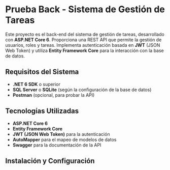 # Prueba Back - Sistema de Gestión de Tareas

Este proyecto es el back-end del sistema de gestión de tareas, desarrollado con **ASP.NET Core 6**. Proporciona una REST API que permite la gestión de usuarios, roles y tareas. Implementa autenticación basada en **JWT** (JSON Web Token) y utiliza **Entity Framework Core** para la interacción con la base de datos.

## Requisitos del Sistema

- **.NET 6 SDK** o superior
- **SQL Server** o **SQLite** (según la configuración de la base de datos)
- **Postman** (opcional, para probar la API)

## Tecnologías Utilizadas

- **ASP.NET Core 6**
- **Entity Framework Core**
- **JWT (JSON Web Token)** para la autenticación
- **AutoMapper** para el mapeo de modelos de datos
- **Swagger** para la documentación de la API

## Instalación y Configuración


<!--Configurar la base de datos
El proyecto está configurado para utilizar Entity Framework Core. Asegúrate de configurar correctamente la cadena de conexión en el archivo appsettings.json:

SQL Server:
json
"ConnectionStrings": {
  "DefaultConnection": "Server=localhost;Database=TaskManagementDB;Trusted_Connection=True;MultipleActiveResultSets=true"
}

<!--Ejecutar migraciones de la base de datos
Ejecuta los siguientes comandos para aplicar las migraciones de Entity Framework Core y crear la base de datos:

dotnet ef database update
Ejecutar migraciones de la base de datos
Ejecuta los siguientes comandos para aplicar las migraciones de Entity Framework Core y crear la base de datos:

La estructura del proyecto sigue las mejores prácticas para proyectos de ASP.NET Core, con una organización clara entre controladores, modelos y servicios:

<!--prueba-back/
│
├── Controllers/         # Controladores de la API
│   ├── AuthController.cs      # Autenticación y registro de usuarios
│   ├── RolesController.cs     # Gestión de roles
│   └── TasksController.cs     # Gestión de tareas
│
├── Data/               # Contexto de base de datos y configuración de EF Core
│   └── ApplicationDbContext.cs
│
├── Dtos/               # Data Transfer Objects (para simplificar respuestas y peticiones)
│   └── UserDto.cs
│   └── TaskDto.cs
│
├── Entities/           # Entidades del dominio (Usuario, Rol, Tarea)
│   └── User.cs
│   └── Role.cs
│   └── Task.cs
│
├── Migrations/         # Migraciones de Entity Framework Core
│
├── Services/           # Servicios para la lógica de negocio (Usuarios, Tareas)
│   └── AuthService.cs
│   └── TaskService.cs
│
├── appsettings.json     # Configuraciones de la aplicación (cadena de conexión, JWT, etc.)
├── Program.cs          # Configuración de servicios y middleware
└── Startup.cs          # Configuración inicial de la aplicación (enrutamiento, autenticación, etc.)
<!--Funcionalidades de la API
1. Autenticación
Registro de usuarios: Los usuarios pueden registrarse proporcionando su nombre, email y contraseña.
Inicio de sesión: Los usuarios registrados pueden autenticarse mediante email y contraseña, recibiendo un token JWT.
2. Sistema de Roles
Administrador: Puede gestionar usuarios (crear, editar, eliminar) y tareas.
Supervisor: Puede asignar tareas y actualizar el estado de las mismas.
Empleado: Puede ver sus tareas asignadas y actualizar su estado.
3. Gestión de Usuarios
Crear usuarios: Los administradores pueden crear nuevos usuarios.
Actualizar y eliminar usuarios: Los administradores pueden actualizar la información de los usuarios o eliminarlos.
Asignación de roles: Los administradores pueden asignar o modificar roles para los usuarios.
4. Gestión de Tareas
Crear tareas: Los administradores y supervisores pueden crear nuevas tareas.
Actualizar y eliminar tareas: Los administradores pueden actualizar o eliminar tareas.
Ver tareas asignadas: Los empleados pueden ver las tareas que se les han asignado.
Actualizar estado de tareas: Los empleados pueden actualizar el estado de sus tareas (Pendiente, En Proceso, Completada).
Endpoints de la API
Autenticación
POST /api/auth/register: Registro de un nuevo usuario
POST /api/auth/login: Inicio de sesión para obtener un token JWT
Gestión de Usuarios
GET /api/users: Obtener la lista de usuarios (solo administradores)
POST /api/users: Crear un nuevo usuario (solo administradores)
PUT /api/users/{id}: Actualizar un usuario (solo administradores)
DELETE /api/users/{id}: Eliminar un usuario (solo administradores)
Gestión de Roles
GET /api/roles: Obtener la lista de roles (solo administradores)
POST /api/roles: Crear un nuevo rol (solo administradores)
PUT /api/roles/{id}: Actualizar un rol (solo administradores)
DELETE /api/roles/{id}: Eliminar un rol (solo administradores)
Gestión de Tareas
GET /api/tasks: Obtener la lista de tareas (según el rol)
POST /api/tasks: Crear una nueva tarea (administradores y supervisores)
PUT /api/tasks/{id}: Actualizar una tarea (administradores y supervisores)
DELETE /api/tasks/{id}: Eliminar una tarea (solo administradores)
PATCH /api/tasks/{id}/status: Actualizar el estado de una tarea (empleados)
Seguridad
Autenticación con JWT
El sistema utiliza JWT (JSON Web Tokens) para asegurar las rutas de la API. El token debe ser enviado en el encabezado de cada petición a las rutas protegidas.

Ejemplo de encabezado de autorización:

http
Copiar código
Authorization: Bearer <token_jwt>
Reglas de autorización por roles
El acceso a ciertos endpoints está restringido según el rol del usuario autenticado:

Administrador: Acceso completo
Supervisor: Acceso para gestionar tareas
Empleado: Acceso solo a sus tareas asignadas
Documentación de la API con Swagger
El proyecto incluye Swagger para documentar y probar los endpoints de la API. Puedes acceder a la documentación en http://localhost:5000/swagger.